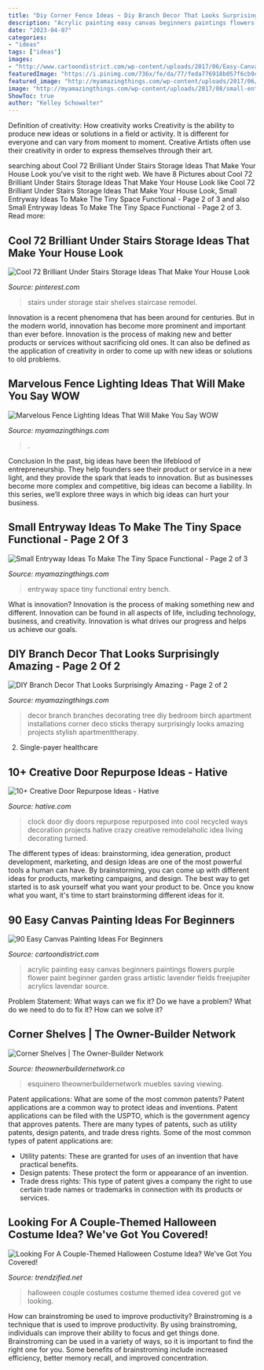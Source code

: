 ```yaml
---
title: "Diy Corner Fence Ideas ~ Diy Branch Decor That Looks Surprisingly Amazing"
description: "Acrylic painting easy canvas beginners paintings flowers purple flower paint beginner garden grass artistic lavender fields freejupiter acrylics lavendar source"
date: "2023-04-07"
categories:
- "ideas"
tags: ["ideas"]
images:
- "http://www.cartoondistrict.com/wp-content/uploads/2017/06/Easy-Canvas-Painting-Ideas-For-Beginners19-1.jpg"
featuredImage: "https://i.pinimg.com/736x/fe/da/77/feda776918b057f6cb9c4b1426506056.jpg"
featured_image: "http://myamazingthings.com/wp-content/uploads/2017/06/branch-decor-8.jpg"
image: "http://myamazingthings.com/wp-content/uploads/2017/08/small-entryway-6.jpg"
ShowToc: true
author: "Kelley Schowalter"
---
```



Definition of creativity: How creativity works
Creativity is the ability to produce new ideas or solutions in a field or activity. It is different for everyone and can vary from moment to moment. Creative Artists often use their creativity in order to express themselves through their art.

	

		
searching about Cool 72 Brilliant Under Stairs Storage Ideas That Make Your House Look you've visit to the right web. We have 8 Pictures about Cool 72 Brilliant Under Stairs Storage Ideas That Make Your House Look like Cool 72 Brilliant Under Stairs Storage Ideas That Make Your House Look, Small Entryway Ideas To Make The Tiny Space Functional - Page 2 of 3 and also Small Entryway Ideas To Make The Tiny Space Functional - Page 2 of 3. Read more:
		
    
## Cool 72 Brilliant Under Stairs Storage Ideas That Make Your House Look

<img loading=lazy src="https://i.pinimg.com/736x/fe/da/77/feda776918b057f6cb9c4b1426506056.jpg" onerror="this.onerror=null;this.src='https://tse2.mm.bing.net/th?id=OIP.dEKtMVtmJpWyGKJMUVRJmwHaJ4&amp;pid=15.1';" alt="Cool 72 Brilliant Under Stairs Storage Ideas That Make Your House Look">

_Source: pinterest.com_

>stairs under storage stair shelves staircase remodel. 

	

Innovation is a recent phenomena that has been around for centuries. But in the modern world, innovation has become more prominent and important than ever before. Innovation is the process of making new and better products or services without sacrificing old ones. It can also be defined as the application of creativity in order to come up with new ideas or solutions to old problems.

    
## Marvelous Fence Lighting Ideas That Will Make You Say WOW

<img loading=lazy src="https://myamazingthings.com/wp-content/uploads/2017/03/fence-panel.jpg" onerror="this.onerror=null;this.src='https://tse3.mm.bing.net/th?id=OIP.QCLqUFfRgzxGGZzpMawc5wHaHa&amp;pid=15.1';" alt="Marvelous Fence Lighting Ideas That Will Make You Say WOW">

_Source: myamazingthings.com_

>. 

	

Conclusion
In the past, big ideas have been the lifeblood of entrepreneurship. They help founders see their product or service in a new light, and they provide the spark that leads to innovation. But as businesses become more complex and competitive, big ideas can become a liability. In this series, we’ll explore three ways in which big ideas can hurt your business.

    
## Small Entryway Ideas To Make The Tiny Space Functional - Page 2 Of 3

<img loading=lazy src="http://myamazingthings.com/wp-content/uploads/2017/08/small-entryway-6.jpg" onerror="this.onerror=null;this.src='https://tse1.mm.bing.net/th?id=OIP.VWvmGPcp_cC1XxhQpzYFqgHaLH&amp;pid=15.1';" alt="Small Entryway Ideas To Make The Tiny Space Functional - Page 2 of 3">

_Source: myamazingthings.com_

>entryway space tiny functional entry bench. 

	

What is innovation?
Innovation is the process of making something new and different. Innovation can be found in all aspects of life, including technology, business, and creativity. Innovation is what drives our progress and helps us achieve our goals.

    
## DIY Branch Decor That Looks Surprisingly Amazing - Page 2 Of 2

<img loading=lazy src="http://myamazingthings.com/wp-content/uploads/2017/06/branch-decor-8.jpg" onerror="this.onerror=null;this.src='https://tse3.mm.bing.net/th?id=OIP.dyCplBK5nyXR2D_0SBa9AAHaLH&amp;pid=15.1';" alt="DIY Branch Decor That Looks Surprisingly Amazing - Page 2 of 2">

_Source: myamazingthings.com_

>decor branch branches decorating tree diy bedroom birch apartment installations corner deco sticks therapy surprisingly looks amazing projects stylish apartmenttherapy. 

	

2. Single-payer healthcare

    
## 10+ Creative Door Repurpose Ideas - Hative

<img loading=lazy src="https://hative.com/wp-content/uploads/2014/09/door-repurpose-ideas/4-old-door-clock.jpg" onerror="this.onerror=null;this.src='https://tse4.mm.bing.net/th?id=OIP.l8XJkqLIEy1FkdOzlTPuMAHaOB&amp;pid=15.1';" alt="10+ Creative Door Repurpose Ideas - Hative">

_Source: hative.com_

>clock door diy doors repurpose repurposed into cool recycled ways decoration projects hative crazy creative remodelaholic idea living decorating turned. 

	

The different types of ideas: brainstorming, idea generation, product development, marketing, and design
Ideas are one of the most powerful tools a human can have. By brainstorming, you can come up with different ideas for products, marketing campaigns, and design. The best way to get started is to ask yourself what you want your product to be. Once you know what you want, it's time to start brainstorming different ideas for it.

    
## 90 Easy Canvas Painting Ideas For Beginners

<img loading=lazy src="http://www.cartoondistrict.com/wp-content/uploads/2017/06/Easy-Canvas-Painting-Ideas-For-Beginners19-1.jpg" onerror="this.onerror=null;this.src='https://tse3.mm.bing.net/th?id=OIP.8QDHJrwwvueH_8Hp0fod5gHaIb&amp;pid=15.1';" alt="90 Easy Canvas Painting Ideas For Beginners">

_Source: cartoondistrict.com_

>acrylic painting easy canvas beginners paintings flowers purple flower paint beginner garden grass artistic lavender fields freejupiter acrylics lavendar source. 

	

Problem Statement: What ways can we fix it?
Do we have a problem?
What do we need to do to fix it?
How can we solve it?

    
## Corner Shelves | The Owner-Builder Network

<img loading=lazy src="https://theownerbuildernetwork.co/wp-content/uploads/2014/01/corner_shelves9.jpg" onerror="this.onerror=null;this.src='https://tse2.mm.bing.net/th?id=OIP.m5ZVTwPMXKM5ZzsQxEF5ugHaKU&amp;pid=15.1';" alt="Corner Shelves | The Owner-Builder Network">

_Source: theownerbuildernetwork.co_

>esquinero theownerbuildernetwork muebles saving viewing. 

	

Patent applications: What are some of the most common patents?
Patent applications are a common way to protect ideas and inventions. Patent applications can be filed with the USPTO, which is the government agency that approves patents. There are many types of patents, such as utility patents, design patents, and trade dress rights. Some of the most common types of patent applications are: 
- Utility patents: These are granted for uses of an invention that have practical benefits. 
- Design patents: These protect the form or appearance of an invention. 
- Trade dress rights: This type of patent gives a company the right to use certain trade names or trademarks in connection with its products or services.

    
## Looking For A Couple-Themed Halloween Costume Idea? We&#039;ve Got You Covered!

<img loading=lazy src="http://www.trendzified.net/wp-content/uploads/2014/10/1f4ba4c9770656a8dda2b460b37847b9_650x.jpg" onerror="this.onerror=null;this.src='https://tse3.mm.bing.net/th?id=OIP.tvk6GEIR1B0ecy7E5Dz-bQHaJ5&amp;pid=15.1';" alt="Looking For A Couple-Themed Halloween Costume Idea? We&#039;ve Got You Covered!">

_Source: trendzified.net_

>halloween couple costumes costume themed idea covered got ve looking. 

	

How can brainstroming be used to improve productivity?
Brainstroming is a technique that is used to improve productivity. By using brainstroming, individuals can improve their ability to focus and get things done. Brainstroming can be used in a variety of ways, so it is important to find the right one for you. Some benefits of brainstroming include increased efficiency, better memory recall, and improved concentration.

